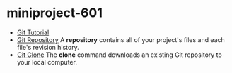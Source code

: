 # miniproject-601
* [Git Tutorial](./git.md)
* [Git Repository](./git.md)
A **repository** contains all of your project's files and each file's revision history.
* [Git Clone](./git.md)
The **clone** command downloads an existing Git repository to your local computer.
